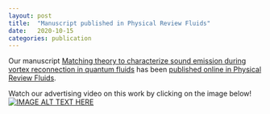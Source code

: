 ```yaml
---
layout: post
title:  "Manuscript published in Physical Review Fluids"
date:   2020-10-15
categories: publication
---
```


Our manuscript [Matching theory to characterize sound emission during vortex reconnection in quantum fluids](/research/assets/papers/PhysRevFluids.5.104701.pdf) has been [published online in Physical Review Fluids](https://doi.org/10.1103/PhysRevFluids.5.104701).

Watch our advertising video on this work by clicking on the image below!
[![IMAGE ALT TEXT HERE](/research/assets/posts/2020-10-16_video.jpg)](https://youtu.be/OhKUOV5irGI)



